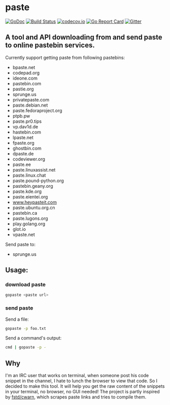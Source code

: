 # paste
[![GoDoc](https://godoc.org/github.com/fluter01/paste?status.svg)](https://godoc.org/github.com/fluter01/paste)
[![Build Status](https://travis-ci.org/fluter01/paste.svg?branch=master)](https://travis-ci.org/fluter01/paste)
[![codecov.io](https://codecov.io/github/fluter01/paste/coverage.svg?branch=master)](https://codecov.io/github/fluter01/paste?branch=master)
[![Go Report Card](https://goreportcard.com/badge/github.com/fluter01/paste)](https://goreportcard.com/report/github.com/fluter01/paste)
[![Gitter](https://badges.gitter.im/fluter01/paste.svg)](https://gitter.im/fluter01/paste?utm_source=badge&utm_medium=badge&utm_campaign=pr-badge)

## A tool and API downloading from and send paste to online pastebin services.

Currently support getting paste from following pastebins:

* bpaste.net
* codepad.org
* ideone.com
* pastebin.com
* pastie.org
* sprunge.us
* privatepaste.com
* paste.debian.net
* paste.fedoraproject.org
* ptpb.pw
* paste.pr0.tips
* vp.dav1d.de
* hastebin.com
* lpaste.net
* fpaste.org
* ghostbin.com
* dpaste.de
* codeviewer.org
* paste.ee
* paste.linuxassist.net
* paste.linux.chat
* paste.pound-python.org
* pastebin.geany.org
* paste.kde.org
* paste.eientei.org
* www.heypasteit.com
* paste.ubuntu.org.cn
* pastebin.ca
* paste.lugons.org
* play.golang.org
* glot.io
* vpaste.net

Send paste to:
* sprunge.us

## Usage:

### download paste

```bash
gopaste <paste url>
```

### send paste

Send a file:
```bash
gopaste -p foo.txt
```
Send a command's output:
```bash
cmd | gopaste -p -
```

## Why

I'm an IRC user that works on terminal, when someone post his code snippet in the channel, I hate to lunch the browser to view that code. So I decided to make this tool. It will help you get the raw content of the snippets in your terminal, no browser, no GUI needed!
The project is partly inspired by [fstd/cwarn](https://github.com/fstd/cwarn), which scrapes paste links and tries to compile them.

